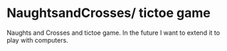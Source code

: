 # NaughtsandCrosses/ tictoe game

Naughts and Crosses and tictoe game. In the future I want to extend it to play with computers. 
